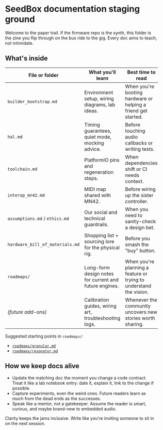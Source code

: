 # SeedBox documentation staging ground

Welcome to the paper trail. If the firmware repo is the synth, this folder is
the zine you flip through on the bus ride to the gig. Every doc aims to teach,
not intimidate.

## What's inside

| File or folder | What you'll learn | Best time to read |
| --- | --- | --- |
| `builder_bootstrap.md` | Environment setup, wiring diagrams, lab ideas. | When you're booting hardware or helping a friend get started. |
| `hal.md` | Timing guarantees, quiet mode, mocking advice. | Before touching audio callbacks or writing tests. |
| `toolchain.md` | PlatformIO pins and regeneration steps. | When dependencies shift or CI needs context. |
| `interop_mn42.md` | MIDI map shared with MN42. | Before wiring up the sister controller. |
| `assumptions.md` / `ethics.md` | Our social and technical guardrails. | When you need to sanity-check a design bet. |
| `hardware_bill_of_materials.md` | Shopping list + sourcing lore for the physical rig. | Before you smash the "buy" button. |
| `roadmaps/` | Long-form design notes for current and future engines. | When you're planning a feature or trying to understand the vision. |
| _(future add-ons)_ | Calibration guides, wiring art, troubleshooting logs. | Whenever the community uncovers new stories worth sharing. |

Suggested starting points in `roadmaps/`:
- [`roadmaps/granular.md`](roadmaps/granular.md)
- [`roadmaps/resonator.md`](roadmaps/resonator.md)

## How we keep docs alive

- Update the matching doc the moment you change a code contract. Treat it like a
  lab notebook entry: date it, explain it, link to the change if possible.
- Capture experiments, even the weird ones. Future readers learn as much from
  the dead ends as the successes.
- Speak like a mentor, not a gatekeeper. Assume the reader is smart, curious,
  and maybe brand-new to embedded audio.

Clarity keeps the jams inclusive. Write like you're inviting someone to sit in
on the next session.
